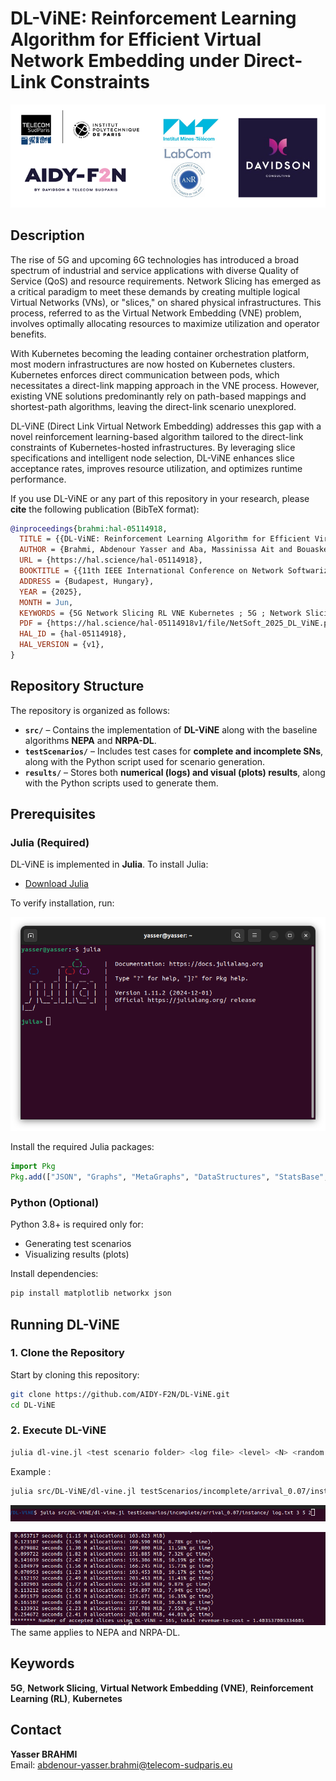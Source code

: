 # DL-ViNE: Reinforcement Learning Algorithm for Efficient Virtual Network Embedding under Direct-Link Constraints

![Lab Logo](images/logo_aidy_f2n.png)

## Description

The rise of 5G and upcoming 6G technologies has introduced a broad spectrum of industrial and service applications with diverse Quality of Service (QoS) and resource requirements. Network Slicing has emerged as a critical paradigm to meet these demands by creating multiple logical Virtual Networks (VNs), or "slices," on shared physical infrastructures. This process, referred to as the Virtual Network Embedding (VNE) problem, involves optimally allocating resources to maximize utilization and operator benefits.

With Kubernetes becoming the leading container orchestration platform, most modern infrastructures are now hosted on Kubernetes clusters. Kubernetes enforces direct communication between pods, which necessitates a direct-link mapping approach in the VNE process. However, existing VNE solutions predominantly rely on path-based mappings and shortest-path algorithms, leaving the direct-link scenario unexplored.

DL-ViNE (Direct Link Virtual Network Embedding) addresses this gap with a novel reinforcement learning-based algorithm tailored to the direct-link constraints of Kubernetes-hosted infrastructures. By leveraging slice specifications and intelligent node selection, DL-ViNE enhances slice acceptance rates, improves resource utilization, and optimizes runtime performance.

If you use DL-ViNE or any part of this repository in your research, please **cite** the following publication (BibTeX format):

```bibtex
@inproceedings{brahmi:hal-05114918,
  TITLE = {{DL-ViNE: Reinforcement Learning Algorithm for Efficient Virtual Network Embedding under Direct-Link Constraints}},
  AUTHOR = {Brahmi, Abdenour Yasser and Aba, Massinissa Ait and Bouasker, Hadil and Jouaber, Badii and Castel-Taleb, Hind},
  URL = {https://hal.science/hal-05114918},
  BOOKTITLE = {{11th IEEE International Conference on Network Softwarization}},
  ADDRESS = {Budapest, Hungary},
  YEAR = {2025},
  MONTH = Jun,
  KEYWORDS = {5G Network Slicing RL VNE Kubernetes ; 5G ; Network Slicing ; RL ; VNE ; Kubernetes},
  PDF = {https://hal.science/hal-05114918v1/file/NetSoft_2025_DL_ViNE.pdf},
  HAL_ID = {hal-05114918},
  HAL_VERSION = {v1},
}
```


## Repository Structure

The repository is organized as follows:

- **`src/`** – Contains the implementation of **DL-ViNE** along with the baseline algorithms **NEPA** and **NRPA-DL**.
- **`testScenarios/`** – Includes test cases for **complete and incomplete SNs**, along with the Python script used for scenario generation.
- **`results/`** – Stores both **numerical (logs) and visual (plots) results**, along with the Python scripts used to generate them.


## Prerequisites

### **Julia (Required)**
DL-ViNE is implemented in **Julia**. To install Julia:  
- [Download Julia](https://julialang.org/downloads/)  

To verify installation, run:  

![Test julia](images/julia.png)
 
Install the required Julia packages:

```julia
import Pkg
Pkg.add(["JSON", "Graphs", "MetaGraphs", "DataStructures", "StatsBase", "Random", "Statistics", "JLD2"])
```

### Python (Optional)
Python 3.8+ is required only for:
- Generating test scenarios
- Visualizing results (plots)

Install dependencies:

```bash
pip install matplotlib networkx json
```

## Running DL-ViNE

### 1. Clone the Repository
Start by cloning this repository:
```bash
git clone https://github.com/AIDY-F2N/DL-ViNE.git
cd DL-ViNE
```

### 2. Execute DL-ViNE

```bash
julia dl-vine.jl <test scenario folder> <log file> <level> <N> <random seed>
```
Example : 
```bash
julia src/DL-ViNE/dl-vine.jl testScenarios/incomplete/arrival_0.07/instance/ log.txt 3 5 2
```
![Run DL-ViNE](images/run_dl_vine.png)

![Output DL-ViNE](images/result_dl_vine.png)
The same applies to NEPA and NRPA-DL.





## Keywords
**5G**, **Network Slicing**, **Virtual Network Embedding (VNE)**, **Reinforcement Learning (RL)**, **Kubernetes**

## Contact

**Yasser BRAHMI**  
Email: [abdenour-yasser.brahmi@telecom-sudparis.eu](mailto:abdenour-yasser.brahmi@telecom-sudparis.eu)
